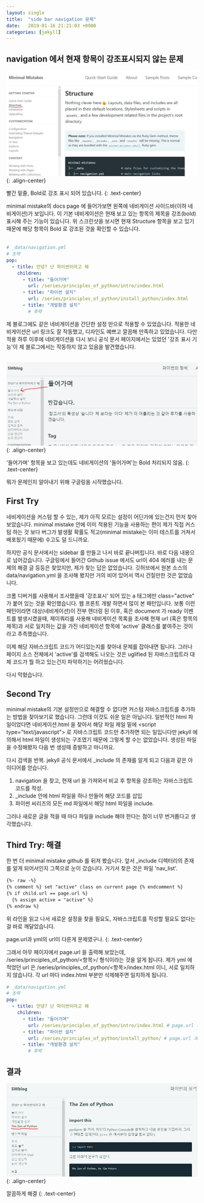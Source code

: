 ```yaml
---
layout: single
title:  "side bar navigation 문제"
date:   2019-01-16 21:21:03 +0900
categories: [jekyll]
---
```


<h2> navigation 에서 현재 항목이 강조표시되지 않는 문제 </h2>

![image-center](/assets/images/2019-01-18-nav-1.jpg){: .align-center}

빨간 밑줄, Bold로 강조 표시 되어 있습니다.
{: .text-center}

minimal mistake의 docs page 에 들어가보면 왼쪽에 네비게이션 사이드바(이하 네비게이션)가 보입니다.
이 기본 네비게이션은 현재 보고 있는 항목의 제목을 강조(bold) 표시해 주는 기능이 있습니다. 
위 스크린샷을 보시면 현재 Structure 항목을 보고 있기 때문에 해당 항목이 Bold 로 강조된 것을 확인할 수 있습니다. 
<br><br>
```yaml
# _data/navigation.yml
# 초략
pop:
  - title: 안녕? 난 파이썬이라고 해
    children:
      - title: "들어가며"
        url: /series/principles_of_python/intro/index.html
      - title: "파이썬 설치"
        url: /series/principles_of_python/install_python/index.html
      - title: "개발환경 설치"
        # 후략
```
제 블로그에도 같은 네비게이션을 간단한 설정 만으로 적용할 수 있었습니다. 
적용한 네비게이션은 url 링크도 잘 작동했고, 디자인도 예쁘고 깔끔해 만족하고 있었습니다.
다만 적용 하루 이후에 네비게이션을 다시 보니
공식 문서 페이지에서는 있었던 '강조 표시 기능'이 제 블로그에서는 작동하지 않고 있음을 발견했습니다. 
<br><br>

![image-center](/assets/images/2019-01-18-nav-2.jpg){: .align-center}

'들어가며' 항목을 보고 있는데도 네비게이션의 '들어가며'는 Bold 처리되지 않음.
{: .text-center}

뭐가 문제인지 알아내기 위해 구글링을 시작했습니다.


<h2>First Try</h2>
네비게이션을 커스텀 할 수 있는, 제가 아직 모르는 설정이 어딘가에 있는건지 먼저 찾아 보았습니다.
minimal mistake 안에 이미 적용된 기능을 사용하는 편이 제가 직접 커스텀 하는 것 보다
버그가 발생활 확률도 적고(minimal mistake는 이미 테스트를 거쳐서 배포됬기 때문에) 수고도 덜 드니까요.

하지만 공식 문서에서는 sidebar 를 만들고 나서 바로 끝나버립니다. 바로 다음 내용으로 넘어갔습니다.
구글링에서 들어간 Github issue 에서도 url이 404 에러를 내는 문제의 해결 글 
등등은 찾았지만, 제가 찾는 답은 없었습니다. 
깃허브에서 원본 소스의 data/navigation.yml 을 조사해 봤지만 거의 비어 있어서
역시 건질만한 것은 없었습니다.

크롬 디버거를 사용해서 조사했을때 '강조표시' 되어 있는 a 태그에만 class="active" 가
붙어 있는 것을 확인했습니다. 웹 프론트 개발 하면서 많이 본 패턴입니다.
보통 이런 패턴이라면 대상(네비게이션)이 전부 렌더링 된 이후,
혹은 document 가 ready 이벤트를 발생시켰을때,
제이쿼리를 사용해 네비게이션 목록을 조사해 현재 url (혹은 항목의 제목)과
서로 일치하는 값을 가진 네비게이션 항목에 'active' 클래스를 붙여주는 것이라고 추측했습니다.

이제 해당 자바스크립트 코드가 어디있는지를 찾아내 문제를 잡아내면 됩니다. 그러나
페이지 소스 전체에서 'active'를 검색해도 나오는 것은 uglified 된 자바스크립트라 
대체 코드가 뭘 하고 있는건지 파악하기는 어려웠습니다.

다시 막혔습니다.

<h2>Second Try</h2>

minimal mistake의 기본 설정만으로 해결할 수 없다면 커스텀 자바스크립트를 추가하는 방법을 찾아보기로 했습니다.
그런데 이것도 쉬운 일은 아닙니다. 일반적인 html 파일이었다면 네비게이션.html 을 찾아서 
해당 파일 제일 밑에 \<script type="text/javascript"\> 
로 자바스크립트 코드만 추가하면 되는 일입니다만 jekyll 에 의해서 html 파일이 생성되는 구조였기 때문에
그렇게 할 수는 없었습니다. 생성된 파일을 수정해봤자 다음 번 생성때 증발하고 마니까요. 

다시 검색을 반복. jekyll 공식 문서에서 _include 의 존재를 알게 되고 다음과 같은 아이디어를 얻습니다.
1. navigation 을 찾고, 현재 url 을 가져와서 비교 후 항목을 강조하는 자바스크립트 코드를 작성.
2. _include 안에 html 파일을 하나 만들어 해당 코드를 삽입
3. 파이썬 씨리즈의 모든 md 파일에서 해당 html 파일을 include.

그러나 새로운 글을 적을 때 마다 파일을 include 해야 한다는 점이 너무 번거롭다고 생각했습니다.

<h2>Third Try: 해결</h2>
한 번 더 minimal mistake github 를 뒤져 봤습니다. 앞서 _include 디렉터리의 존재를
알게 되어서인지 그쪽으로 눈이 갔습니다. 거기서 찾은 것은 파일 'nav_list'. 

```markdown
{%- raw -%} 
{% comment %} set "active" class on current page {% endcomment %}
{% if child.url == page.url %}
  {% assign active = "active" %} 
{% endraw %} 
```
위 라인을 읽고 나서 새로운 설정을 찾을 필요도, 자바스크립트를 작성할 필요도 없다는 걸 바로 깨달았습니다.

page.url과 yml의 url이 다른게 문제였구나.
{: .text-center}

그래서 아무 페이지에서 page.url 을 출력해 보았는데, /series/principles_of_python/<항목>/ 형식이라는 것을 알게 됩니다.
제가 yml 에 적었던 url 은 /series/principles_of_python/<항목>/index.html 이니, 서로 일치하지 않습니다.
각 url 마다 index.html 부분만 삭제해주면 일치하게 됩니다.

```yaml
# _data/navigation.yml
# 초략
pop:
  - title: 안녕? 난 파이썬이라고 해
    children:
      - title: "들어가며"
        url: /series/principles_of_python/intro/index.html # page.url 과 맞지 않음.
      - title: "파이썬 설치"
        url: /series/principles_of_python/install_python/ # page.url 과 일치함. 모든 url 을 이와같이 바꿔야 함.
      - title: "개발환경 설치"
        # 후략
```


<h2>결과</h2>

![image-center](/assets/images/2019-01-18-nav-3.jpg){: .align-center}

깔끔하게 해결
{: .text-center}
